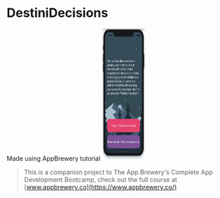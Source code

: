 #  DestiniDecisions
Made using AppBrewery tutorial
<img src="https://raw.githubusercontent.com/AaditT/DestiniDecisions/master/Documentation/app-layout.jpg" alt="App Layout" width="100" height="300">


>This is a companion project to The App Brewery's Complete App Development Bootcamp, check out the full course at [www.appbrewery.co](https://www.appbrewery.co/)
